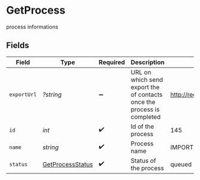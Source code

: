 # GetProcess

process informations


## Fields

| Field                                                                  | Type                                                                   | Required                                                               | Description                                                            | Example                                                                |
| ---------------------------------------------------------------------- | ---------------------------------------------------------------------- | ---------------------------------------------------------------------- | ---------------------------------------------------------------------- | ---------------------------------------------------------------------- |
| `exportUrl`                                                            | *?string*                                                              | :heavy_minus_sign:                                                     | URL on which send export the of contacts once the process is completed | http://requestb.in/16ua3aj1                                            |
| `id`                                                                   | *int*                                                                  | :heavy_check_mark:                                                     | Id of the process                                                      | 145                                                                    |
| `name`                                                                 | *string*                                                               | :heavy_check_mark:                                                     | Process name                                                           | IMPORTUSER                                                             |
| `status`                                                               | [GetProcessStatus](../../models/shared/GetProcessStatus.md)            | :heavy_check_mark:                                                     | Status of the process                                                  | queued                                                                 |